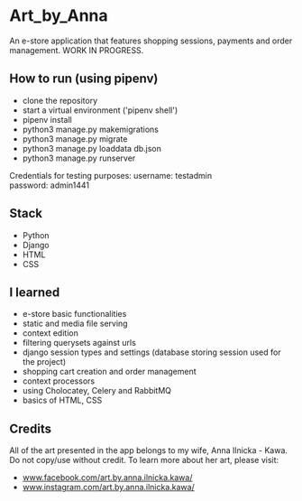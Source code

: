 # Art_by_Anna
An e-store application that features shopping sessions, payments and order management.
WORK IN PROGRESS.

## How to run (using pipenv)
- clone the repository
- start a virtual environment ('pipenv shell')
- pipenv install
- python3 manage.py makemigrations
- python3 manage.py migrate
- python3 manage.py loaddata db.json
- python3 manage.py runserver

Credentials for testing purposes:
username: testadmin<br/>
password: admin1441<br/>

## Stack
- Python
- Django
- HTML
- CSS

## I learned
- e-store basic functionalities
- static and media file serving
- context edition
- filtering querysets against urls
- django session types and settings (database storing session used for the project)
- shopping cart creation and order management
- context processors
- using Cholocatey, Celery and RabbitMQ
- basics of HTML, CSS

## Credits
All of the art presented in the app belongs to my wife, Anna Ilnicka - Kawa. Do not copy/use without credit.
To learn more about her art, please visit:
- www.facebook.com/art.by.anna.ilnicka.kawa/
- www.instagram.com/art.by.anna.ilnicka.kawa/
